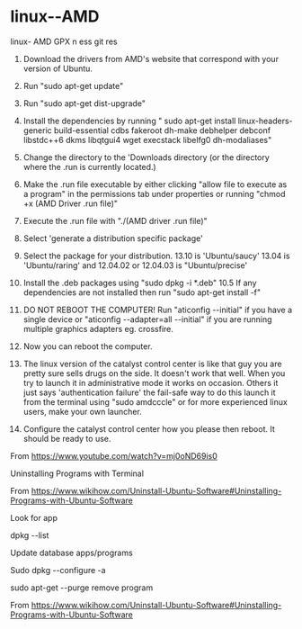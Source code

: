# linux--AMD
linux- AMD GPX n ess git res
1. Download the drivers from AMD's website that correspond with your version of Ubuntu. 

2. Run "sudo apt-get update" 

3. Run "sudo apt-get dist-upgrade" 

4. Install the dependencies by running " sudo apt-get install linux-headers-generic build-essential cdbs fakeroot dh-make debhelper debconf libstdc++6 dkms libqtgui4 wget execstack libelfg0 dh-modaliases" 

5. Change the directory to the 'Downloads directory (or the directory where the .run is currently located.) 

6. Make the .run file executable by either clicking "allow file to execute as a program" in the permissions tab under properties or running "chmod +x (AMD Driver .run file)" 

7. Execute the .run file with "./(AMD driver .run file)" 

8. Select 'generate a distribution specific package' 

9. Select the package for your distribution. 13.10 is 'Ubuntu/saucy' 13.04 is 'Ubuntu/raring' and 12.04.02 or 12.04.03 is "Ubuntu/precise' 

10. Install the .deb packages using "sudo dpkg -i *.deb" 10.5 If any dependencies are not installed then run "sudo apt-get install -f" 

11. DO NOT REBOOT THE COMPUTER! Run "aticonfig --initial" if you have a single device or "aticonfig --adapter=all --initial" if you are running multiple graphics adapters eg. crossfire. 

12. Now you can reboot the computer. 

13. The linux version of the catalyst control center is like that guy you are pretty sure sells drugs on the side. It doesn't work that well. When you try to launch it in administrative mode it works on occasion. Others it just says 'authentication failure' the fail-safe way to do this launch it from the terminal using "sudo amdcccle" or for more experienced linux users, make your own launcher. 

14. Configure the catalyst control center how you please then reboot. It should be ready to use. 

From <https://www.youtube.com/watch?v=mj0oND69is0> 

Uninstalling Programs with Terminal

From <https://www.wikihow.com/Uninstall-Ubuntu-Software#Uninstalling-Programs-with-Ubuntu-Software> 


Look for app


dpkg --list

Update database apps/programs

Sudo dpkg --configure -a


sudo apt-get --purge remove program




From <https://www.wikihow.com/Uninstall-Ubuntu-Software#Uninstalling-Programs-with-Ubuntu-Software> 




